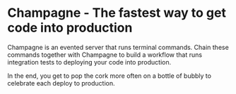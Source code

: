 # Champagne - The fastest way to get code into production

Champagne is an evented server that runs terminal commands. Chain these commands together with Champagne to build a workflow that runs integration tests to deploying your code into production. 

In the end, you get to pop the cork more often on a bottle of bubbly to celebrate each deploy to production.